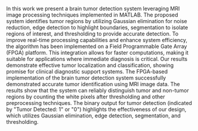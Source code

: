 In this work we present a brain tumor detection system leveraging MRI image processing techniques implemented in MATLAB. The proposed system identifies tumor regions by utilizing Gaussian elimination for noise reduction, edge detection to highlight boundaries, segmentation to isolate regions of interest, and thresholding to provide accurate detection. To improve real-time processing capabilities and enhance system efficiency, the algorithm has been implemented on a Field Programmable Gate Array (FPGA) platform. This integration allows for faster computations, making it suitable for applications where immediate diagnosis is critical. Our results demonstrate effective tumor localization and classification, showing promise for clinical diagnostic support systems.
The FPGA-based implementation of the brain tumor detection system successfully demonstrated accurate tumor identification using MRI image data. The results show that the system can reliably distinguish tumor and non-tumor regions by counting the white pixels after thresholding and other preprocessing techniques. The binary output for tumor detection (indicated by "Tumor Detected: 1" or "0") highlights the effectiveness of our design, which utilizes Gaussian elimination, edge detection, segmentation, and thresholding.
